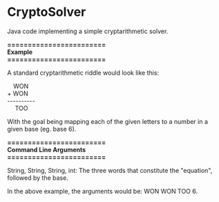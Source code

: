 # CryptoSolver
Java code implementing a simple cryptarithmetic solver.

**========================\
Example\
\========================**

A standard cryptarithmetic riddle would look like this:
  
&emsp;WON  
\+ WON\
\----------  
&emsp; TOO
  
With the goal being mapping each of the given letters to a number in a given base (eg. base 6).

**========================\
Command Line Arguments\
\========================**

String, String, String, int: The three words that constitute the "equation", followed by the base.

In the above example, the arguments would be: WON WON TOO 6.
